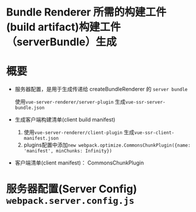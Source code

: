 
Bundle Renderer 所需的构建工件(build artifact)构建工件（serverBundle）生成
======

# 概要



- 服务器配置，是用于生成传递给 createBundleRenderer 的 `server bundle`
  
  使用`vue-server-renderer/server-plugin` 生成`vue-ssr-server-bundle.json`

- 生成客户端构建清单(client build manifest)

  1. 使用`vue-server-renderer/client-plugin` 生成`vue-ssr-client-manifest.json`
  2. plugins配置中添加`new webpack.optimize.CommonsChunkPlugin({name: 'manifest', minChunks: Infinity})`

- 客户端清单(client manifest)： CommonsChunkPlugin

# 服务器配置(Server Config) `webpack.server.config.js`
